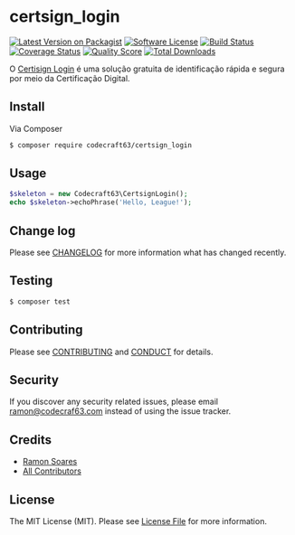# certsign_login

[![Latest Version on Packagist][ico-version]][link-packagist]
[![Software License][ico-license]](LICENSE.md)
[![Build Status][ico-travis]][link-travis]
[![Coverage Status][ico-scrutinizer]][link-scrutinizer]
[![Quality Score][ico-code-quality]][link-code-quality]
[![Total Downloads][ico-downloads]][link-downloads]

O [Certisign Login](https://www.certisign.com.br/solucoes-corporativas/seguranca-e-gerenciamento/certisignlogin) é uma solução gratuita de identificação rápida e segura por
 meio da Certificação Digital.

## Install

Via Composer

``` bash
$ composer require codecraft63/certsign_login
```

## Usage

``` php
$skeleton = new Codecraft63\CertsignLogin();
echo $skeleton->echoPhrase('Hello, League!');
```

## Change log

Please see [CHANGELOG](CHANGELOG.md) for more information what has changed recently.

## Testing

``` bash
$ composer test
```

## Contributing

Please see [CONTRIBUTING](CONTRIBUTING.md) and [CONDUCT](CONDUCT.md) for details.

## Security

If you discover any security related issues, please email ramon@codecraf63.com instead of using the issue tracker.

## Credits

- [Ramon Soares][link-author]
- [All Contributors][link-contributors]

## License

The MIT License (MIT). Please see [License File](LICENSE.md) for more information.

[ico-version]: https://img.shields.io/packagist/v/codecraft63/certsign_login.svg?style=flat-square
[ico-license]: https://img.shields.io/badge/license-MIT-brightgreen.svg?style=flat-square
[ico-travis]: https://img.shields.io/travis/codecraft63/certsign_login/master.svg?style=flat-square
[ico-scrutinizer]: https://img.shields.io/scrutinizer/coverage/g/codecraft63/certsign_login.svg?style=flat-square
[ico-code-quality]: https://img.shields.io/scrutinizer/g/codecraft63/certsign_login.svg?style=flat-square
[ico-downloads]: https://img.shields.io/packagist/dt/codecraft63/certsign_login.svg?style=flat-square

[link-packagist]: https://packagist.org/packages/codecraft63/certsign_login
[link-travis]: https://travis-ci.org/codecraft63/certsign_login
[link-scrutinizer]: https://scrutinizer-ci.com/g/codecraft63/certsign_login/code-structure
[link-code-quality]: https://scrutinizer-ci.com/g/codecraft63/certsign_login
[link-downloads]: https://packagist.org/packages/codecraft63/certsign_login
[link-author]: https://github.com/ramon
[link-contributors]: ../../contributors

